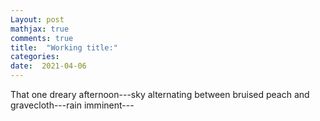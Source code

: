```yaml
---
Layout: post
mathjax: true
comments: true
title:  "Working title:"
categories:
date:  2021-04-06
---
```


That one dreary afternoon---sky alternating between bruised peach and
gravecloth---rain imminent---
